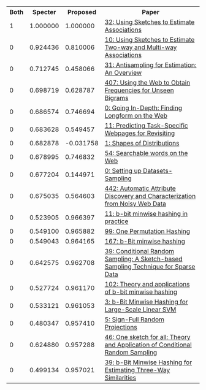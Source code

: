 <html><table><tr>
<th>Both</th>
<th>Specter</th>
<th>Proposed</th>
<th>Paper</th>
</tr>
<tr>
<td>1</td>
<td>1.000000</td>
<td>1.000000</td>
<td><a href="https://www.semanticscholar.org/paper/301a71bc7344c9aca8af105db0b8134103ab7b25">32: Using Sketches to Estimate Associations</a></td>
</tr>
<tr>
<td>0</td>
<td>0.924436</td>
<td>0.810006</td>
<td><a href="https://www.semanticscholar.org/paper/65a977eb4a2051f2e75aea1993e5ad428d33345d">10: Using Sketches to Estimate Two-way and Multi-way Associations</a></td>
</tr>
<tr>
<td>0</td>
<td>0.712745</td>
<td>0.458066</td>
<td><a href="https://www.semanticscholar.org/paper/9764439aab2f937c58af437db2384c3f09428ece">31: Antisampling for Estimation: An Overview</a></td>
</tr>
<tr>
<td>0</td>
<td>0.698719</td>
<td>0.628787</td>
<td><a href="https://www.semanticscholar.org/paper/5dfed29550d75cca99019aa52d40038dcb23b3cb">407: Using the Web to Obtain Frequencies for Unseen Bigrams</a></td>
</tr>
<tr>
<td>0</td>
<td>0.686574</td>
<td>0.746694</td>
<td><a href="https://www.semanticscholar.org/paper/25ecc5eb36c05ae8e6b474a948ae784873b24196">0: Going In-Depth: Finding Longform on the Web</a></td>
</tr>
<tr>
<td>0</td>
<td>0.683628</td>
<td>0.549457</td>
<td><a href="https://www.semanticscholar.org/paper/3798f3adcdcfda9a63e22579dd1af9ba19f5e564">11: Predicting Task-Specific Webpages for Revisiting</a></td>
</tr>
<tr>
<td>0</td>
<td>0.682878</td>
<td>-0.031758</td>
<td><a href="https://www.semanticscholar.org/paper/16feb78fc0d5c292dcf9d9438030375100ba5ecd">1: Shapes of Distributions</a></td>
</tr>
<tr>
<td>0</td>
<td>0.678995</td>
<td>0.746832</td>
<td><a href="https://www.semanticscholar.org/paper/bad445d25d64bcbc20950ce1535ab83df350bbaa">54: Searchable words on the Web</a></td>
</tr>
<tr>
<td>0</td>
<td>0.677204</td>
<td>0.144971</td>
<td><a href="https://www.semanticscholar.org/paper/55d0fca144c92ea149df68fd4a3b339e26dc72f8">0: Setting up Datasets-Sampling</a></td>
</tr>
<tr>
<td>0</td>
<td>0.675035</td>
<td>0.564603</td>
<td><a href="https://www.semanticscholar.org/paper/be86d88ecb4192eaf512f29c461e684eb6c35257">442: Automatic Attribute Discovery and Characterization from Noisy Web Data</a></td>
</tr>
<tr>
<td>0</td>
<td>0.523905</td>
<td>0.966397</td>
<td><a href="https://www.semanticscholar.org/paper/7f0b6648307877834ee5efec967458d79bb88814">11: b-bit minwise hashing in practice</a></td>
</tr>
<tr>
<td>0</td>
<td>0.549100</td>
<td>0.965882</td>
<td><a href="https://www.semanticscholar.org/paper/a25ffed05d66950ee3ca99ce0625621d5d104d87">99: One Permutation Hashing</a></td>
</tr>
<tr>
<td>0</td>
<td>0.549043</td>
<td>0.964165</td>
<td><a href="https://www.semanticscholar.org/paper/857f97145faacea7b8447391818bd5016b01c911">167: b-Bit minwise hashing</a></td>
</tr>
<tr>
<td>0</td>
<td>0.642575</td>
<td>0.962708</td>
<td><a href="https://www.semanticscholar.org/paper/2ca59d9e88682a56b6f8fc748d3186d089749bf2">39: Conditional Random Sampling: A Sketch-based Sampling Technique for Sparse Data</a></td>
</tr>
<tr>
<td>0</td>
<td>0.527724</td>
<td>0.961170</td>
<td><a href="https://www.semanticscholar.org/paper/76e3e31f9f6aef622ec3f51744a260fe3a38b5a9">102: Theory and applications of b-bit minwise hashing</a></td>
</tr>
<tr>
<td>0</td>
<td>0.533121</td>
<td>0.961053</td>
<td><a href="https://www.semanticscholar.org/paper/30fc6a31c58c4b0315e828b000bcd6313296cd64">3: b-Bit Minwise Hashing for Large-Scale Linear SVM</a></td>
</tr>
<tr>
<td>0</td>
<td>0.480347</td>
<td>0.957410</td>
<td><a href="https://www.semanticscholar.org/paper/c0b736c753d7471d38048fb76fe328a41495b2ea">5: Sign-Full Random Projections</a></td>
</tr>
<tr>
<td>0</td>
<td>0.624880</td>
<td>0.957288</td>
<td><a href="https://www.semanticscholar.org/paper/4b89c4b519791264bd0106c62af1fd98b70eb16e">46: One sketch for all: Theory and Application of Conditional Random Sampling</a></td>
</tr>
<tr>
<td>0</td>
<td>0.499134</td>
<td>0.957021</td>
<td><a href="https://www.semanticscholar.org/paper/9cbac60932dcc27fe45d0d1d777a0b534615b821">39: b-Bit Minwise Hashing for Estimating Three-Way Similarities</a></td>
</tr>
</table></html>
